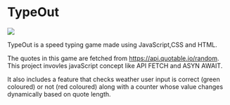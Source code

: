 # TypeOut    
![](typeOut.png)  

TypeOut is a speed typing game made using JavaScript,CSS and HTML.  

The quotes in this game are fetched from https://api.quotable.io/random.  
This project invovles javaScript concept like API FETCH and ASYN AWAIT.  

It also includes a feature that checks weather user input is correct (green coloured) or not (red coloured) along with a counter whose value changes dynamically based on quote length.

